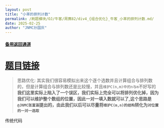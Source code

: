 ```yaml
---
layout: post
title: "小苯的排列计数"
permalink: /刷题模块/OJ/牛客/周赛82/div4_{组合优化}_牛客_小苯的排列计数.md/
date: 2025-02-25
author: "JNMC孙国庆"
---
```


#### [备用返回通道](../../README.md)
# [题目链接](https://ac.nowcoder.com/acm/contest/102303/D)


> 思路优化:
> 其实我们很容易模拟出来这个逐个选数并且计算组合与排列数的，但是计算组合与排列数还是比较慢，并且`维护C(n,m)中的n与m`不好写的
> **我们这里实际上陷入了一个误区，我们实际上完全可以将排列优化掉，因为我们可以维护整个数组的位置，因此一对一填入数就可以了,这个思路是`@JNMC张富涵`提出的，由此我们以后可以尽量将`维护C(m,n)的结构`转化为`对位置的一对一选取`**

传统代码

```cpp

```